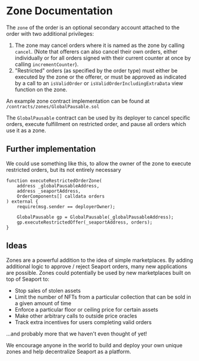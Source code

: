 # Zone Documentation

The `zone` of the order is an optional secondary account attached to the order with two additional privileges:

1. The zone may cancel orders where it is named as the zone by calling `cancel`. (Note that offerers can also cancel their own orders, either individually or for all orders signed with their current counter at once by calling `incrementCounter`).
2. "Restricted" orders (as specified by the order type) must either be executed by the zone or the offerer, or must be approved as indicated by a call to an `isValidOrder` or `isValidOrderIncludingExtraData` view function on the zone.

An example zone contract implementation can be found at `/contracts/zones/GlobalPausable.sol`

The `GlobalPausable` contract can be used by its deployer to cancel specific orders, execute fulfillment on restricted order, and pause all orders which use it as a zone.

## Further implementation

We could use something like this, to allow the owner of the zone to execute restricted orders, but its not entirely necessary

```
function executeRestrictedOrderZone(
    address _globalPausableAddress,
    address _seaportAddress,
    OrderComponents[] calldata orders
) external {
    require(msg.sender == deployerOwner);

    GlobalPausable gp = GlobalPausable(_globalPausableAddress);
    gp.executeRestrictedOffer(_seaportAddress, orders);
}
```

## Ideas

Zones are a powerful addition to the idea of simple marketplaces. By adding additional logic to approve / reject Seaport orders, many new applications are possible. Zones could potentially be used by new marketplaces built on top of Seaport to:

- Stop sales of stolen assets
- Limit the number of NFTs from a particular collection that can be sold in a given amount of time
- Enforce a particular floor or ceiling price for certain assets
- Make other arbitrary calls to outside price oracles
- Track extra incentives for users completing valid orders

...and probably more that we haven't even thought of yet!

We encourage anyone in the world to build and deploy your own unique zones and help decentralize Seaport as a platform.
